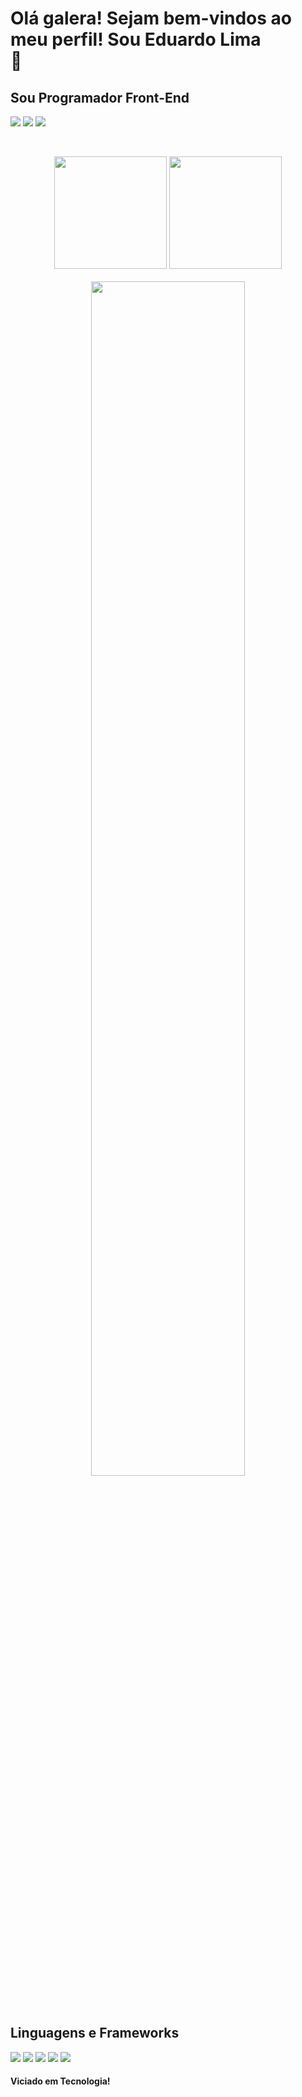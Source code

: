 <h1><h1>Olá galera! Sejam bem-vindos ao meu perfil! Sou Eduardo Lima <br>👋</h1>
<h2>Sou Programador Front-End</h2>

 <div>
  <a href="https://instagram.com/edudelimasilva" target="_blank"><img src="https://img.shields.io/badge/-Instagram-%23E4405F?style=for-the-badge&logo=instagram&logoColor=white" target="_blank"></a>
  <a href = "mailto:limaeduardo092@gmail.com"><img src="https://img.shields.io/badge/-Gmail-%23333?style=for-the-badge&logo=gmail&logoColor=white" target="_blank"></a>
  <a href="https://www.linkedin.com/in/eduardo-lima-0611a7253" target="_blank"><img src="https://img.shields.io/badge/-LinkedIn-%230077B5?style=for-the-badge&logo=linkedin&logoColor=white" target="_blank"></a>
 <p><bh>
 <!-- https://github.com/ashutosh00710/github-readme-activity-graph -->

 <br>
<div align="center">
 <img height="180em" src="https://github-readme-stats.vercel.app/api?username=edudelimasilva573&show_icons=true&theme=radical"/>
 <img height="180em" src="https://github-readme-stats.vercel.app/api/top-langs/?username=edudelimasilva573&layout=compact&theme=radical"/>
</div>
<br>
<div align="center">
<img width="70%" height="70%"  src="https://c.tenor.com/rkY5QA5c3VAAAAAC/gato-digitando.gif"/>
</div>
</p>
  <br>

  <h2>Linguagens e Frameworks</h2>
  <img src=https://progress-bar.dev/80?title=HTML />
  <img src=https://progress-bar.dev/80?title=CSS />
  <img src=https://progress-bar.dev/75?title=JAVASCRIPT />
  <img src=https://progress-bar.dev/80?title=BOOTSTRAP  />
   <img src=https://progress-bar.dev/85?title=ANGULAR  />

 <br>
 <h4>Viciado em Tecnologia!</h4>
  
